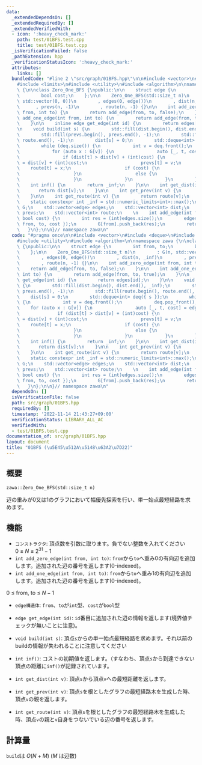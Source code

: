 ```yaml
---
data:
  _extendedDependsOn: []
  _extendedRequiredBy: []
  _extendedVerifiedWith:
  - icon: ':heavy_check_mark:'
    path: test/01BFS.test.cpp
    title: test/01BFS.test.cpp
  _isVerificationFailed: false
  _pathExtension: hpp
  _verificationStatusIcon: ':heavy_check_mark:'
  attributes:
    links: []
  bundledCode: "#line 2 \"src/graph/01BFS.hpp\"\n\n#include <vector>\n#include <deque>\n\
    #include <limits>\n#include <utility>\n#include <algorithm>\n\nnamespace zawa\
    \ {\n\nclass Zero_One_BFS {\npublic:\n\n    struct edge {\n        int from, to;\n\
    \        bool cost;\n    };\n\n    Zero_One_BFS(std::size_t n)\n        : G(n,\
    \ std::vector(0, 0))\n        , edges(0, edge())\n        , dist(n, _inf)\n  \
    \      , prevs(n, -1)\n        , route(n, -1) {}\n\n    int add_zero_edge(int\
    \ from, int to) {\n        return add_edge(from, to, false);\n    }\n\n    int\
    \ add_one_edge(int from, int to) {\n        return add_edge(from, to, true);\n\
    \    }\n\n    inline edge get_edge(int id) {\n        return edges[id];\n    }\n\
    \n    void build(int s) {\n        std::fill(dist.begin(), dist.end(), _inf);\n\
    \        std::fill(prevs.begin(), prevs.end(), -1);\n        std::fill(route.begin(),\
    \ route.end(), -1);\n        dist[s] = 0;\n        std::deque<int> deq({ s });\n\
    \        while (deq.size()) {\n            int v = deq.front();\n            deq.pop_front();\n\
    \            for (auto x : G[v]) {\n                auto [_, t, cost] = edges[x];\n\
    \                if (dist[t] > dist[v] + (int)cost) {\n                    dist[t]\
    \ = dist[v] + (int)cost;\n                    prevs[t] = v;\n                \
    \    route[t] = x;\n                    if (cost) {\n                        deq.push_back(t);\n\
    \                    }\n                    else {\n                        deq.push_front(t);\n\
    \                    }\n                }\n            }\n        }\n    }\n\n\
    \    int inf() {\n        return _inf;\n    }\n\n    int get_dist(int v) {\n \
    \       return dist[v];\n    }\n\n    int get_prev(int v) {\n        return prevs[v];\n\
    \    }\n\n    int get_route(int v) {\n        return route[v];\n    }\n\nprivate:\n\
    \    static constexpr int _inf = std::numeric_limits<int>::max();\n    std::vector<std::vector<int>>\
    \ G;\n    std::vector<edge> edges;\n    std::vector<int> dist;\n    std::vector<int>\
    \ prevs;\n    std::vector<int> route;\n    \n    int add_edge(int from, int to,\
    \ bool cost) {\n        int res = (int)edges.size();\n        edges.push_back({\
    \ from, to, cost });\n        G[from].push_back(res);\n        return res;\n \
    \   }\n};\n\n}// namespace zawa\n"
  code: "#pragma once\n\n#include <vector>\n#include <deque>\n#include <limits>\n\
    #include <utility>\n#include <algorithm>\n\nnamespace zawa {\n\nclass Zero_One_BFS\
    \ {\npublic:\n\n    struct edge {\n        int from, to;\n        bool cost;\n\
    \    };\n\n    Zero_One_BFS(std::size_t n)\n        : G(n, std::vector(0, 0))\n\
    \        , edges(0, edge())\n        , dist(n, _inf)\n        , prevs(n, -1)\n\
    \        , route(n, -1) {}\n\n    int add_zero_edge(int from, int to) {\n    \
    \    return add_edge(from, to, false);\n    }\n\n    int add_one_edge(int from,\
    \ int to) {\n        return add_edge(from, to, true);\n    }\n\n    inline edge\
    \ get_edge(int id) {\n        return edges[id];\n    }\n\n    void build(int s)\
    \ {\n        std::fill(dist.begin(), dist.end(), _inf);\n        std::fill(prevs.begin(),\
    \ prevs.end(), -1);\n        std::fill(route.begin(), route.end(), -1);\n    \
    \    dist[s] = 0;\n        std::deque<int> deq({ s });\n        while (deq.size())\
    \ {\n            int v = deq.front();\n            deq.pop_front();\n        \
    \    for (auto x : G[v]) {\n                auto [_, t, cost] = edges[x];\n  \
    \              if (dist[t] > dist[v] + (int)cost) {\n                    dist[t]\
    \ = dist[v] + (int)cost;\n                    prevs[t] = v;\n                \
    \    route[t] = x;\n                    if (cost) {\n                        deq.push_back(t);\n\
    \                    }\n                    else {\n                        deq.push_front(t);\n\
    \                    }\n                }\n            }\n        }\n    }\n\n\
    \    int inf() {\n        return _inf;\n    }\n\n    int get_dist(int v) {\n \
    \       return dist[v];\n    }\n\n    int get_prev(int v) {\n        return prevs[v];\n\
    \    }\n\n    int get_route(int v) {\n        return route[v];\n    }\n\nprivate:\n\
    \    static constexpr int _inf = std::numeric_limits<int>::max();\n    std::vector<std::vector<int>>\
    \ G;\n    std::vector<edge> edges;\n    std::vector<int> dist;\n    std::vector<int>\
    \ prevs;\n    std::vector<int> route;\n    \n    int add_edge(int from, int to,\
    \ bool cost) {\n        int res = (int)edges.size();\n        edges.push_back({\
    \ from, to, cost });\n        G[from].push_back(res);\n        return res;\n \
    \   }\n};\n\n}// namespace zawa\n"
  dependsOn: []
  isVerificationFile: false
  path: src/graph/01BFS.hpp
  requiredBy: []
  timestamp: '2022-11-14 21:43:27+09:00'
  verificationStatus: LIBRARY_ALL_AC
  verifiedWith:
  - test/01BFS.test.cpp
documentation_of: src/graph/01BFS.hpp
layout: document
title: "01BFS (\u5E45\u512A\u5148\u63A2\u7D22)"
---
```


## 概要

```
zawa::Zero_One_BFS(std::size_t n)
```

辺の重みが0又は1のグラフにおいて幅優先探索を行い、単一始点最短経路を求めます。

## 機能

- `コンストラクタ`: 頂点数を引数に取ります。負でない整数を入れてください
$0\ \le\ N\ \le\ 2^{31} - 1$
- `int add_zero_edge(int from, int to)`: `from`から`to`へ重み0の有向辺を追加します。追加された辺の番号を返します(0-indexed)。
- `int add_one_edge(int from, int to)`: `from`から`to`へ重み1の有向辺を追加します。追加された辺の番号を返します(0-indexed)。

$0\ \le\ \text{from},\ \text{to}\ \le\ N - 1$

- `edge構造体`: `from`、`to`が`int`型、`cost`が`bool`型

- `edge get_edge(int id)`: `id`番目に追加された辺の情報を返します(境界値チェックが無いことに注意)。
- `void build(int s)`: 頂点`s`からの単一始点最短経路を求めます。それ以前のbuildの情報が失われることに注意してください
- `int inf()`: コストの初期値を返します。（すなわち、頂点`s`から到達できない頂点の距離に`inf()`が記録されています。
- `int get_dist(int v)`:  頂点`s`から頂点`v`への最短距離を返します。
- `int get_prev(int v)`: 頂点`s`を根としたグラフの最短経路木を生成した時、頂点`v`の親を返します。
- `int get_route(int v)`: 頂点`s`を根としたグラフの最短経路木を生成した時、頂点`v`の親と`v`自身をつないでいる辺の番号を返します。


## 計算量
`build`は $O(N + M)$ ($M$ は辺数)

